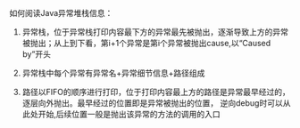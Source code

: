 如何阅读Java异常堆栈信息：
1. 异常栈，位于异常栈打印内容最下方的异常最先被抛出，逐渐导致上方的异常被抛出；从上到下看，第i+1个异常是第i个异常被抛出cause,以“Caused
by”开头

2. 异常栈中每个异常有异常名+异常细节信息+路径组成

3. 路径以FIFO的顺序进行打印，位于打印内容最上方的路径是异常最早经过的，逐层向外抛出。最早经过的位置即是异常被抛出的位置，
逆向debug时可以从此处开始,后续位置一般是抛出该异常的方法的调用的入口
